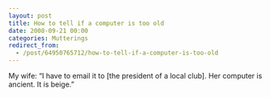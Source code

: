 ```yaml
---
layout: post
title: How to tell if a computer is too old
date: 2008-09-21 00:00
categories: Mutterings
redirect_from:
  - /post/64950765712/how-to-tell-if-a-computer-is-too-old
---
```

My wife: &ldquo;I have to email it to [the president of a local club]. Her computer is ancient. It is beige.&rdquo;
